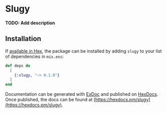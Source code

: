 # Slugy

**TODO: Add description**

## Installation

If [available in Hex](https://hex.pm/docs/publish), the package can be installed
by adding `slugy` to your list of dependencies in `mix.exs`:

```elixir
def deps do
  [
    {:slugy, "~> 0.1.0"}
  ]
end
```

Documentation can be generated with [ExDoc](https://github.com/elixir-lang/ex_doc)
and published on [HexDocs](https://hexdocs.pm). Once published, the docs can
be found at [https://hexdocs.pm/slugy](https://hexdocs.pm/slugy).

